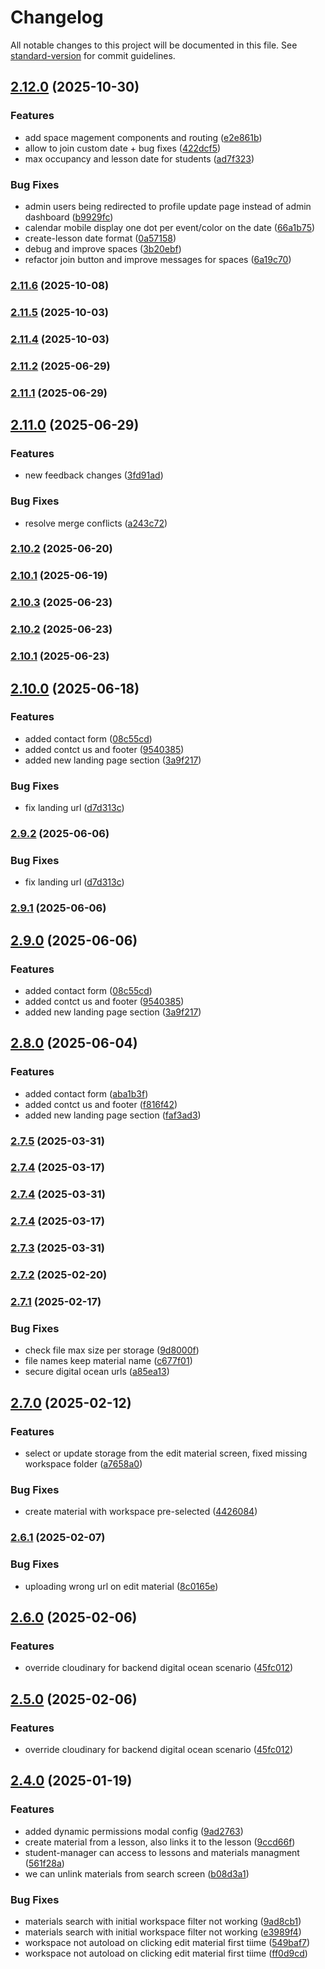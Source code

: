 # Changelog

All notable changes to this project will be documented in this file. See [standard-version](https://github.com/conventional-changelog/standard-version) for commit guidelines.

## [2.12.0](https://github.com/Academia-750/academia750-frontend-vue/compare/v2.11.6...v2.12.0) (2025-10-30)


### Features

* add space magement components and routing ([e2e861b](https://github.com/Academia-750/academia750-frontend-vue/commit/e2e861b398731de60f95f21a5e79887f0b29acd3))
* allow to join custom date + bug fixes ([422dcf5](https://github.com/Academia-750/academia750-frontend-vue/commit/422dcf5fc4e7f133b4d4a4b604fe56a44360c496))
* max occupancy and lesson date for students ([ad7f323](https://github.com/Academia-750/academia750-frontend-vue/commit/ad7f323e6c80f52575a935abdabfefa6beeb7fba))


### Bug Fixes

* admin users being redirected to profile update page instead of admin dashboard ([b9929fc](https://github.com/Academia-750/academia750-frontend-vue/commit/b9929fcd5383d79af92ca8e055e70bbacb4c3877))
* calendar mobile display one dot per event/color on the date ([66a1b75](https://github.com/Academia-750/academia750-frontend-vue/commit/66a1b7532ad6bed6e5c959e8e29c874603038222))
* create-lesson date format ([0a57158](https://github.com/Academia-750/academia750-frontend-vue/commit/0a57158e66115f8855566bebaf952afc1c623811))
* debug and improve spaces ([3b20ebf](https://github.com/Academia-750/academia750-frontend-vue/commit/3b20ebf1abc9f1c57ee9c490441efed3f6a60725))
* refactor join button and improve messages for spaces ([6a19c70](https://github.com/Academia-750/academia750-frontend-vue/commit/6a19c700bbc818b4ec6d25fe5d1002c64ec9243e))

### [2.11.6](https://github.com/Academia-750/academia750-frontend-vue/compare/v2.11.5...v2.11.6) (2025-10-08)

### [2.11.5](https://github.com/Academia-750/academia750-frontend-vue/compare/v2.10.2...v2.11.5) (2025-10-03)

### [2.11.4](https://github.com/Academia-750/academia750-frontend-vue/compare/v2.10.2...v2.11.4) (2025-10-03)

### [2.11.2](https://github.com/Academia-750/academia750-frontend-vue/compare/v2.11.1...v2.11.2) (2025-06-29)

### [2.11.1](https://github.com/Academia-750/academia750-frontend-vue/compare/v2.11.0...v2.11.1) (2025-06-29)

## [2.11.0](https://github.com/Academia-750/academia750-frontend-vue/compare/v2.10.3...v2.11.0) (2025-06-29)


### Features

* new feedback changes ([3fd91ad](https://github.com/Academia-750/academia750-frontend-vue/commit/3fd91ad926e72690b6141149eaffedf58e9cb173))


### Bug Fixes

* resolve merge conflicts ([a243c72](https://github.com/Academia-750/academia750-frontend-vue/commit/a243c72b458e34310a59cb67646d67bf5f6de713))

### [2.10.2](https://github.com/Academia-750/academia750-frontend-vue/compare/v2.10.1...v2.10.2) (2025-06-20)

### [2.10.1](https://github.com/Academia-750/academia750-frontend-vue/compare/v2.10.0...v2.10.1) (2025-06-19)

### [2.10.3](https://github.com/Academia-750/academia750-frontend-vue/compare/v2.10.0...v2.10.3) (2025-06-23)

### [2.10.2](https://github.com/Academia-750/academia750-frontend-vue/compare/v2.10.0...v2.10.2) (2025-06-23)

### [2.10.1](https://github.com/Academia-750/academia750-frontend-vue/compare/v2.10.0...v2.10.1) (2025-06-23)

## [2.10.0](https://github.com/Academia-750/academia750-frontend-vue/compare/v2.8.0...v2.10.0) (2025-06-18)


### Features

* added contact form ([08c55cd](https://github.com/Academia-750/academia750-frontend-vue/commit/08c55cd4e286ac0536c214d70f7782604b82e0fa))
* added contct us and footer ([9540385](https://github.com/Academia-750/academia750-frontend-vue/commit/95403853cdc7784f104b12fc11df9cf6c8a10688))
* added new landing page section ([3a9f217](https://github.com/Academia-750/academia750-frontend-vue/commit/3a9f21725346334005b468d73dfddb00374535ba))


### Bug Fixes

* fix landing url ([d7d313c](https://github.com/Academia-750/academia750-frontend-vue/commit/d7d313c6b137c2cd4f8c76f3283930778ac47e3b))

### [2.9.2](https://github.com/Academia-750/academia750-frontend-vue/compare/v2.9.1...v2.9.2) (2025-06-06)


### Bug Fixes

* fix landing url ([d7d313c](https://github.com/Academia-750/academia750-frontend-vue/commit/d7d313c6b137c2cd4f8c76f3283930778ac47e3b))

### [2.9.1](https://github.com/Academia-750/academia750-frontend-vue/compare/v2.9.0...v2.9.1) (2025-06-06)

## [2.9.0](https://github.com/Academia-750/academia750-frontend-vue/compare/v2.7.9...v2.9.0) (2025-06-06)


### Features

* added contact form ([08c55cd](https://github.com/Academia-750/academia750-frontend-vue/commit/08c55cd4e286ac0536c214d70f7782604b82e0fa))
* added contct us and footer ([9540385](https://github.com/Academia-750/academia750-frontend-vue/commit/95403853cdc7784f104b12fc11df9cf6c8a10688))
* added new landing page section ([3a9f217](https://github.com/Academia-750/academia750-frontend-vue/commit/3a9f21725346334005b468d73dfddb00374535ba))

## [2.8.0](https://github.com/Academia-750/academia750-frontend-vue/compare/v2.7.9...v2.8.0) (2025-06-04)


### Features

* added contact form ([aba1b3f](https://github.com/Academia-750/academia750-frontend-vue/commit/aba1b3f0aea7e22b4185c2a15a77c7209bc32fc0))
* added contct us and footer ([f816f42](https://github.com/Academia-750/academia750-frontend-vue/commit/f816f425794d5af3ff5b9778adc2e57a338d3ffa))
* added new landing page section ([faf3ad3](https://github.com/Academia-750/academia750-frontend-vue/commit/faf3ad3635c69fa78446023f29df086032a441b5))

### [2.7.5](https://github.com/Academia-750/academia750-frontend-vue/compare/v2.7.3...v2.7.5) (2025-03-31)

### [2.7.4](https://github.com/Academia-750/academia750-frontend-vue/compare/v2.7.2...v2.7.4) (2025-03-17)

### [2.7.4](https://github.com/Academia-750/academia750-frontend-vue/compare/v2.7.3...v2.7.4) (2025-03-31)

### [2.7.4](https://github.com/Academia-750/academia750-frontend-vue/compare/v2.7.2...v2.7.4) (2025-03-17)

### [2.7.3](https://github.com/Academia-750/academia750-frontend-vue/compare/v2.7.2...v2.7.3) (2025-03-31)

### [2.7.2](https://github.com/Academia-750/academia750-frontend-vue/compare/v2.7.1...v2.7.2) (2025-02-20)

### [2.7.1](https://github.com/Academia-750/academia750-frontend-vue/compare/v2.7.0...v2.7.1) (2025-02-17)


### Bug Fixes

* check file max size per storage ([9d8000f](https://github.com/Academia-750/academia750-frontend-vue/commit/9d8000f586489dec1048c99d4f9c09ae2236276d))
* file names keep material name ([c677f01](https://github.com/Academia-750/academia750-frontend-vue/commit/c677f01f960c4a500fec5a84929e78a02e0d7e20))
* secure digital ocean urls ([a85ea13](https://github.com/Academia-750/academia750-frontend-vue/commit/a85ea13df0890bfa375678e240d3d98bb2a4767d))

## [2.7.0](https://github.com/Academia-750/academia750-frontend-vue/compare/v2.6.1...v2.7.0) (2025-02-12)


### Features

* select or update storage from the edit material screen, fixed missing workspace folder ([a7658a0](https://github.com/Academia-750/academia750-frontend-vue/commit/a7658a013baa016e8c99b1139549832024c54944))


### Bug Fixes

* create material with workspace pre-selected ([4426084](https://github.com/Academia-750/academia750-frontend-vue/commit/44260845d3cb459dcfef12f36501d53e56a2af20))

### [2.6.1](https://github.com/Academia-750/academia750-frontend-vue/compare/v2.6.0...v2.6.1) (2025-02-07)


### Bug Fixes

* uploading wrong url on edit material ([8c0165e](https://github.com/Academia-750/academia750-frontend-vue/commit/8c0165eb79fb8955c05f64179617940f8bae53ca))

## [2.6.0](https://github.com/Academia-750/academia750-frontend-vue/compare/v2.4.0...v2.6.0) (2025-02-06)


### Features

* override cloudinary for backend digital ocean scenario ([45fc012](https://github.com/Academia-750/academia750-frontend-vue/commit/45fc01290417c7a87ab3eba97eeede3f1faa5bac))

## [2.5.0](https://github.com/Academia-750/academia750-frontend-vue/compare/v2.4.0...v2.5.0) (2025-02-06)


### Features

* override cloudinary for backend digital ocean scenario ([45fc012](https://github.com/Academia-750/academia750-frontend-vue/commit/45fc01290417c7a87ab3eba97eeede3f1faa5bac))

## [2.4.0](https://github.com/Academia-750/academia750-frontend-vue/compare/v2.3.9...v2.4.0) (2025-01-19)


### Features

* added dynamic permissions modal config ([9ad2763](https://github.com/Academia-750/academia750-frontend-vue/commit/9ad276312b08d0b5a174c0c2ab0c89ae5970c173))
* create material from a lesson, also links it to the lesson ([9ccd66f](https://github.com/Academia-750/academia750-frontend-vue/commit/9ccd66f709bfee8c8533616944323d58599758a6))
* student-manager can access to lessons and materials managment ([561f28a](https://github.com/Academia-750/academia750-frontend-vue/commit/561f28a29f94d236cbd0666fddd1777c9c882903))
* we can unlink materials from search screen ([b08d3a1](https://github.com/Academia-750/academia750-frontend-vue/commit/b08d3a1b2983e7eab7c60c719af3b7bde8401e3e))


### Bug Fixes

* materials search with initial workspace filter not working ([9ad8cb1](https://github.com/Academia-750/academia750-frontend-vue/commit/9ad8cb1bfda3ab036ec101b1369d22b4d0700d00))
* materials search with initial workspace filter not working ([e3989f4](https://github.com/Academia-750/academia750-frontend-vue/commit/e3989f4f9391751966fb9bb564396d1e4a4a95cf))
* workspace not autoload on clicking edit material first tiime ([549baf7](https://github.com/Academia-750/academia750-frontend-vue/commit/549baf78c8ec38a3c1cd842ddf22deefedc529c0))
* workspace not autoload on clicking edit material first tiime ([ff0d9cd](https://github.com/Academia-750/academia750-frontend-vue/commit/ff0d9cdea368ef131145a4efd4d31aef2a661fa3))
